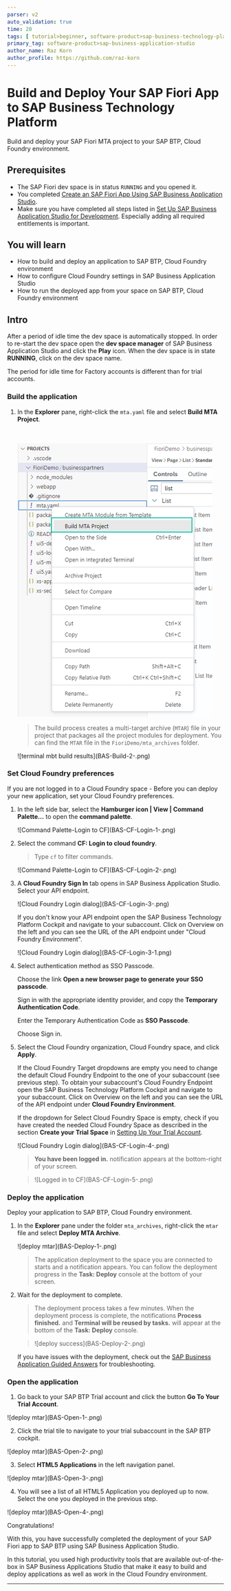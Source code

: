 ```yaml
---
parser: v2
auto_validation: true
time: 20
tags: [ tutorial>beginner, software-product>sap-business-technology-platform, software-product>sap-fiori, programming-tool>sapui5, software-product>sap-btp-cloud-foundry-environment]
primary_tag: software-product>sap-business-application-studio
author_name: Raz Korn
author_profile: https://github.com/raz-korn
---
```


# Build and Deploy Your SAP Fiori App to SAP Business Technology Platform
<!-- description --> Build and deploy your SAP Fiori MTA project to your SAP BTP, Cloud Foundry environment.

## Prerequisites
- The SAP Fiori dev space is in status `RUNNING` and you opened it.
- You completed [Create an SAP Fiori App Using SAP Business Application Studio](appstudio-fioriapps-create).
- Make sure you have completed all steps listed in [Set Up SAP Business Application Studio for Development](https://developers.sap.com/tutorials/appstudio-onboarding.html). Especially adding all required entitlements is important.

## You will learn
  - How to build and deploy an application to SAP BTP, Cloud Foundry environment
  - How to configure Cloud Foundry settings in SAP Business Application Studio
  - How to run the deployed app from your space on SAP BTP, Cloud Foundry environment

## Intro
After a period of idle time the dev space is automatically stopped. In order to re-start the dev space open the **dev space manager** of SAP Business Application Studio and click the **Play** icon. When the dev space is in state **RUNNING**, click on the dev space name.

The period for idle time for Factory accounts is different than for trial accounts.

### Build the application

1. In the **Explorer** pane, right-click the `mta.yaml` file and select **Build MTA Project**.

    <br><br><!-- border -->![build mta](BAS-Build-1-.png)

    >The build process creates a multi-target archive (`MTAR`) file in your project that packages all the project modules for deployment. You can find the `MTAR` file in the `FioriDemo/mta_archives` folder.

    <!-- border -->![terminal mbt build results](BAS-Build-2-.png)


### Set Cloud Foundry preferences

If you are not logged in to a Cloud Foundry space - Before you can deploy your new application, set your Cloud Foundry preferences.

1. In the left side bar, select the **Hamburger icon | View | Command Palette…** to open the **command palette**.

    <!-- border -->![Command Palette-Login to CF](BAS-CF-Login-1-.png)    

2. Select the command **CF: Login to cloud foundry**.

    >Type `cf` to filter commands.

    <!-- border -->![Command Palette-Login to CF](BAS-CF-Login-2-.png)

3. A **Cloud Foundry Sign In** tab opens in SAP Business Application Studio. Select your API endpoint.

    <!-- border -->![Cloud Foundry Login dialog](BAS-CF-Login-3-.png)
    
    If you don't know your API endpoint open the SAP Business Technology Platform Cockpit and navigate to your subaccount. Click on Overview on the left and you can see the URL of the API endpoint under "Cloud Foundry Environment".

    <!-- border -->![Cloud Foundry Login dialog](BAS-CF-Login-3-1.png)

4. Select authentication method as SSO Passcode.

    Choose the link **Open a new browser page to generate your SSO passcode**.

    Sign in with the appropriate identity provider, and copy the **Temporary Authentication Code**.

    Enter the Temporary Authentication Code as **SSO Passcode**.

    Choose Sign in.

5. Select the Cloud Foundry organization, Cloud Foundry space, and click **Apply**.

    If the Cloud Foundry Target dropdowns are empty you need to change the default Cloud Foundry Endpoint to the one of your subaccount (see previous step). To obtain your subaccount's Cloud Foundry Endpoint open the SAP Business Technology Platform Cockpit and navigate to your subaccount. Click on Overview on the left and you can see the URL of the API endpoint under **Cloud Foundry Environment**.

    If the dropdown for Select Cloud Foundry Space is empty, check if you have created the needed Cloud Foundry Space as described in the section **Create your Trial Space** in [Setting Up Your Trial Account](https://help.sap.com/docs/btp/sap-business-technology-platform/cf-env-setting-up-your-trial-account?locale=f16df12fab9f4fe1b8a4122f0fd54b6e.html).

    <!-- border -->![Cloud Foundry Login dialog](BAS-CF-Login-4-.png)

    >**You have been logged in.** notification appears at the bottom-right of your screen.

    ><!-- border -->![Logged in to CF](BAS-CF-Login-5-.png)


### Deploy the application

Deploy your application to SAP BTP, Cloud Foundry environment.

1. In the **Explorer** pane under the folder `mta_archives`, right-click the `mtar` file and select **Deploy MTA Archive**.

    <!-- border -->![deploy mtar](BAS-Deploy-1-.png)

    >The application deployment to the space you are connected to starts and a notification appears. You can follow the deployment progress in the **Task: Deploy** console at the bottom of your screen.

2. Wait for the deployment to complete.

    >The deployment process takes a few minutes. When the deployment process is complete, the notifications **Process finished.** and **Terminal will be reused by tasks.** will appear at the bottom of the **Task: Deploy** console.

    ><!-- border -->![deploy success](BAS-Deploy-2-.png)

    If you have issues with the deployment, check out the [SAP Business Application Guided Answers](https://ga.support.sap.com/dtp/viewer/index.html#/tree/2827/actions/41344) for troubleshooting.


### Open the application

1. Go back to your SAP BTP Trial account and click the button **Go To Your Trial Account**. 

<!-- border -->![deploy mtar](BAS-Open-1-.png)

2. Click the trial tile to navigate to your trial subaccount in the SAP BTP cockpit. 

<!-- border -->![deploy mtar](BAS-Open-2-.png)

3. Select **HTML5 Applications** in the left navigation panel.

<!-- border -->![deploy mtar](BAS-Open-3-.png)

4. You will see a list of all HTML5 Application you deployed up to now. Select the one you deployed in the previous step.

<!-- border -->![deploy mtar](BAS-Open-4-.png)

Congratulations!

With this, you have successfully completed the deployment of your SAP Fiori app to SAP BTP using SAP Business Application Studio.

In this tutorial, you used high productivity tools that are available out-of-the-box in SAP Business Applications Studio that make it easy to build and deploy applications as well as work in the Cloud Foundry environment.


---
